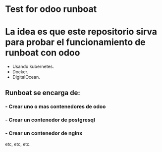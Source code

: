 # Test for odoo runboat

# La idea es que este repositorio sirva para probar el funcionamiento de runboat con odoo
- Usando kubernetes.
- Docker.
- DigitalOcean.

## Runboat se encarga de:
### - Crear uno o mas contenedores de odoo
### - Crear un contenedor de postgresql
### - Crear un contenedor de nginx

etc, etc, etc.
